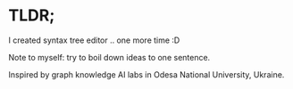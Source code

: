 # TLDR; 
I created syntax tree editor .. one more time :D

Note to myself: try to boil down ideas to one sentence.

Inspired by graph knowledge AI labs in Odesa National University, Ukraine.
